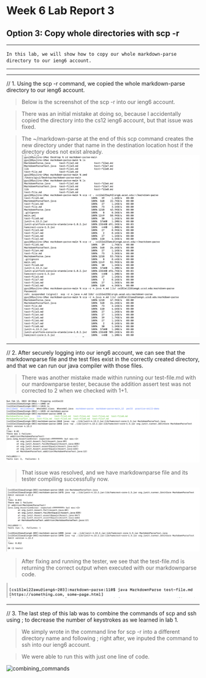 # Week 6 Lab Report 3
## Option 3: Copy whole directories with scp -r

---

`In this lab, we will show how to copy our whole
markdown-parse directory to our ieng6 account.`

--- 
___

// 1. Using the scp -r command, we copied the whole markdown-parse directory to our ieng6 account.

> Below is the screenshot of the scp -r into our ieng6 account. 

> There was an initial mistake at doing so, because I accidentally copied the directory into the cs12 ieng6 account, but that issue was fixed. 

> The ~/markdown-parse at the end of this scp command creates the new directory under that name in the destination location host if the directory does not exist already.
![copy_mdp_ieng6](copy_mdp_ieng6.png)

___

// 2. After securely logging into our ieng6 account, we can see that the markdownparse file and the test files exist in the correctly created directory, and that we can run our java compiler with those files. 

> There was another mistake made within running our test-file.md with our mardownparse tester, because the addition assert test was not corrected to 2 when we checked with 1+1. 

![unfixed_tester](ssh_run_mdp.png)

> That issue was resolved, and we have markdownparse file and its tester compiling successfully now. 

![fixed_tester](fixed_tester_mdp.png)

> After fixing and running the tester, we see that the test-file.md is returning the correct output when executed with our markdownparse code.

![test_file_good](good_test.png)
___

// 3. The last step of this lab was to combine the commands of scp and ssh using ; to decrease the number of keystrokes as we learned in lab 1. 

> We simply wrote in the command line for scp -r into a different directory name and following ; right after, we inputed the command to ssh into our ieng6 account. 

> We were able to run this with just one line of code. 

![combining_commands]()